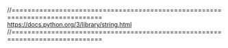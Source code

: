 //=============================================================================
https://docs.python.org/3/library/string.html
//=============================================================================
 


